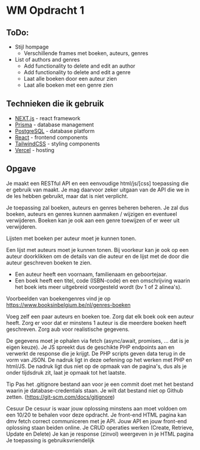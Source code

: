 # WM Opdracht 1

## ToDo:

- Stijl hompage
  - Verschillende frames met boeken, auteurs, genres
- List of authors and genres
  - Add functionality to delete and edit an author
  - Add functionality to delete and edit a genre
  - Laat alle boeken door een auteur zien
  - Laat alle boeken met een genre zien

## Technieken die ik gebruik

- [NEXT.js](https://nextjs.org/docs) - react framework
- [Prisma](https://www.prisma.io/docs) - database management
- [PostgreSQL](https://www.postgresql.org/docs/) - database platform
- [React](https://react.dev/learn) - frontend components
- [TailwindCSS](https://tailwindcss.com/docs/) - styling components
- [Vercel](https://vercel.com/docs) - hosting

## Opgave

Je maakt een RESTful API en een eenvoudige html/js/[css] toepassing die er gebruik van maakt.
Je mag daarvoor zeker uitgaan van de API die we in de les hebben gebruikt, maar dat is niet
verplicht.

Je toepassing zal boeken, auteurs en genres beheren beheren. Je zal dus boeken, auteurs en genres kunnen aanmaken / wijzigen en eventueel verwijderen. Boeken kan je ook aan een genre toewijzen of er weer uit verwijderen.

Lijsten met boeken per auteur moet je kunnen tonen.

Een lijst met auteurs moet je kunnen tonen. Bij voorkeur kan je ook op een auteur doorklikken om de details van die auteur en de lijst met de door die auteur geschreven boeken te zien.

- Een auteur heeft een voornaam, familienaam en geboortejaar.
- Een boek heeft een titel, code (ISBN-code) en een omschrijving waarin het boek iets meer uitgebreid voorgesteld wordt (bv 1 of 2 alinea's).

Voorbeelden van boekengenres vind je op https://www.booksinbelgium.be/nl/genres-boeken

Voeg zelf een paar auteurs en boeken toe.
Zorg dat elk boek ook een auteur heeft.
Zorg er voor dat er minstens 1 auteur is die meerdere boeken heeft geschreven.
Zorg aub voor realistische gegevens.

De gegevens moet je ophalen via fetch (async/await, promises, ... dat is je eigen keuze).
Je JS spreekt dus de geschikte PHP endpoints aan en verwerkt de response die je krijgt. De PHP scripts geven data terug in de vorm van JSON.
De nadruk ligt in deze oefening op het werken met PHP en html/JS. De nadruk ligt dus niet op de opmaak van de pagina's, dus als je onder tijdsdruk zit, laat je opmaak tot het laatste.

Tip
Pas het .gitignore bestand aan voor je een commit doet met het bestand waarin je database-credentials staan.
Je wilt dat bestand niet op Github zetten. (https://git-scm.com/docs/gitignore)

Cesuur
De cesuur is waar jouw oplossing minstens aan moet voldoen om een 10/20 te behalen voor deze opdracht.
Je front-end HTML pagina kan dmv fetch correct communiceren met je API.
Jouw API en jouw front-end oplossing staan beiden online.
Je CRUD operaties werken (Create, Retrieve, Update en Delete)
Je kan je response (zinvol) weergeven in je HTML pagina
Je toepassing is gebruiksvriendelijk
